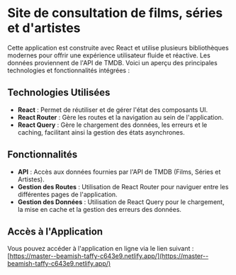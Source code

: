 # Site de consultation de films, séries et d'artistes

Cette application est construite avec React et utilise plusieurs bibliothèques modernes pour offrir une expérience utilisateur fluide et réactive. Les données proviennent de l'API de TMDB. Voici un aperçu des principales technologies et fonctionnalités intégrées :

## Technologies Utilisées

- **React** : Permet de réutiliser et de gérer l'état des composants UI.
- **React Router** : Gère les routes et la navigation au sein de l'application.
- **React Query** : Gère le chargement des données, les erreurs et le caching, facilitant ainsi la gestion des états asynchrones.

## Fonctionnalités

- **API** : Accès aux données fournies par l'API de TMDB (Films, Séries et Artistes).
- **Gestion des Routes** : Utilisation de React Router pour naviguer entre les différentes pages de l'application.
- **Gestion des Données** : Utilisation de React Query pour le chargement, la mise en cache et la gestion des erreurs des données.

## Accès à l'Application

Vous pouvez accéder à l'application en ligne via le lien suivant :
[https://master--beamish-taffy-c643e9.netlify.app/](https://master--beamish-taffy-c643e9.netlify.app/)
